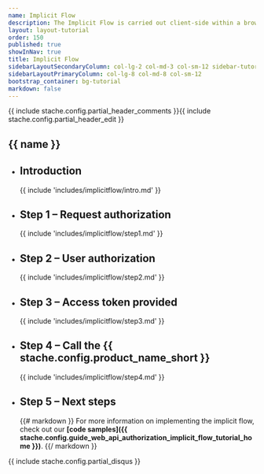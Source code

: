 ```yaml
---
name: Implicit Flow
description: The Implicit Flow is carried out client-side within a browser-based app. Since the code is available to the browser, the <%= stache.config.guide_apps_client_secret_name %> cannot be kept a secret and is not used to request an access token.  As a result, the access tokens that are issued are short-lived and there are no refresh tokens to extend them when they expire.
layout: layout-tutorial
order: 150
published: true
showInNav: true
title: Implicit Flow
sidebarLayoutSecondaryColumn: col-lg-2 col-md-3 col-sm-12 sidebar-tutorial
sidebarLayoutPrimaryColumn: col-lg-8 col-md-8 col-sm-12
bootstrap_container: bg-tutorial
markdown: false
---
```


{{ include stache.config.partial_header_comments }}{{ include stache.config.partial_header_edit }}

<section class="section-padding bg-tutorial">
  <div class="text-center">
    <h1 class="tutorial">{{ name }}</h1>

<ul class="slide-container">
<li class="introslide">
<h2 class="tutorial">Introduction</h2>

{{ include 'includes/implicitflow/intro.md' }}

</li>

<li class="slide">
<h2 class="tutorial">Step 1 &#8211; Request authorization</h2>

{{ include 'includes/implicitflow/step1.md' }}

</li>

<li class="slide">
<h2 class="tutorial">Step 2 &#8211; User authorization</h2>

{{ include 'includes/implicitflow/step2.md' }}

</li>

<li class="slide">
<h2 class="tutorial">Step 3 &#8211; Access token provided</h2>

{{ include 'includes/implicitflow/step3.md' }}

</li>

<li class="slide">
<h2 class="tutorial">Step 4 &#8211; Call the {{ stache.config.product_name_short }}</h2>

{{ include 'includes/implicitflow/step4.md' }}

</li>

<li class="slide">
<h2 class="tutorial">Step 5 &#8211; Next steps</h2>

{{# markdown }}
For more information on implementing the implicit flow, check out our **[code samples]({{ stache.config.guide_web_api_authorization_implicit_flow_tutorial_home }})**.
{{/ markdown }}
</li>


</div></section>

{{ include stache.config.partial_disqus }}
